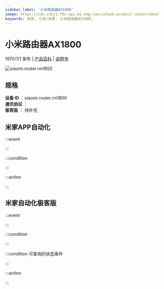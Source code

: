 ```yaml
---
sidebar_label: '小米路由器AX1800'
image: https://cdn.cnbj1.fds.api.mi-img.com/iotweb-product-center/developer_1584012908069JTqBX13J.png?GalaxyAccessKeyId=AKVGLQWBOVIRQ3XLEW&Expires=9223372036854775807&Signature=92sv3Gh8ay8XPk3Daegqn8bQ1I4=
keywords: 米家, 小米/米家, 小米路由器AX1800, 
---
```

# 小米路由器AX1800

1970/1/1 发布 | [产品百科](https://home.mi.com/webapp/content/baike/product/index.html?model=xiaomi.router.rm1800/) | [说明书](https://home.mi.com/views/introduction.html?model=xiaomi.router.rm1800&region=cn)

![xiaomi.router.rm1800](https://cdn.cnbj1.fds.api.mi-img.com/iotweb-product-center/developer_1584012908069JTqBX13J.png?GalaxyAccessKeyId=AKVGLQWBOVIRQ3XLEW&Expires=9223372036854775807&Signature=92sv3Gh8ay8XPk3Daegqn8bQ1I4=)

## 规格  
> 
**设备 ID** ：xiaomi.router.rm1800  
**通讯协议** ：  
**极客版**  ： 待补充 


## 米家APP自动化  

:::event  

:::

:::condition  

:::

:::action   

:::

## 米家自动化极客版  

:::event  

:::

:::condition  

:::

:::condition 可查询的状态条件  

:::

:::action  

:::

        
